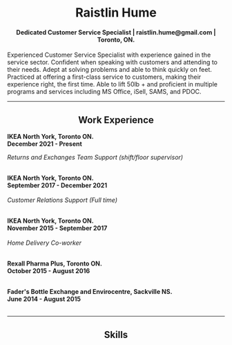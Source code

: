 <h1 align="center"> Raistlin Hume </h1>

<h4 align="center"> Dedicated Customer Service Specialist | raistlin.hume@gmail.com | Toronto, ON. </h4>

Experienced Customer Service Specialist with experience gained in the service sector. Confident when speaking
with customers and attending to their needs. Adept at solving problems and able to think quickly on feet.
Practiced at offering a first-class service to customers, making their experience right, the first time. Able to lift
50lb + and proficient in multiple programs and services including MS Office, iSell, SAMS, and PDOC.

---

<h2 align="center"> Work Experience </h2>

**IKEA North York, Toronto ON.**\
**December 2021 - Present** 

*Returns and Exchanges Team Support (shift/floor supervisor)*
<br/><br/>

**IKEA North York, Toronto ON.**\
**September 2017 - December 2021**
<br/><br/>
*Customer Relations Support (Full time)*
<br/><br/>

**IKEA North York, Toronto ON.**\
**November 2015 - September 2017**
<br/><br/>
*Home Delivery Co-worker*
<br/><br/>

**Rexall Pharma Plus, Toronto ON.**\
**October 2015 - August 2016**
<br/><br/>

**Fader's Bottle Exchange and Envirocentre, Sackville NS.**\
**June 2014 - August 2015**
<br/><br/>

---

<h2 align ="center"> Skills </h2>

